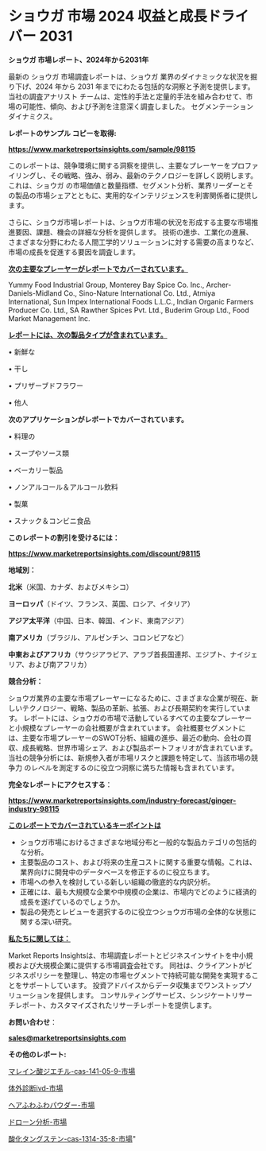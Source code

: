 # ショウガ 市場 2024 収益と成長ドライバー 2031

<strong>ショウガ 市場レポート、2024年から2031年</strong>

最新の ショウガ 市場調査レポートは、ショウガ 業界のダイナミックな状況を掘り下げ、2024 年から 2031 年までにわたる包括的な洞察と予測を提供します。当社の調査アナリスト チームは、定性的手法と定量的手法を組み合わせて、市場の可能性、傾向、および予測を注意深く調査しました。 セグメンテーションダイナミクス。



<strong>レポートのサンプル コピーを取得:</strong> <a href=https://www.marketreportsinsights.com/sample/98115>

<strong><u>https://www.marketreportsinsights.com/sample/98115</u></strong></a>

このレポートは、競争環境に関する洞察を提供し、主要なプレーヤーをプロファイリングし、その戦略、強み、弱み、最新のテクノロジーを詳しく説明します。 これは、ショウガ の市場価値と数量指標、セグメント分析、業界リーダーとその製品の市場シェアとともに、実用的なインテリジェンスを利害関係者に提供します。

さらに、ショウガ市場レポートは、ショウガ市場の状況を形成する主要な市場推進要因、課題、機会の詳細な分析を提供します。 技術の進歩、工業化の進展、さまざまな分野にわたる人間工学的ソリューションに対する需要の高まりなど、市場の成長を促進する要因を調査します。



<strong><u>次の主要なプレーヤーがレポートでカバーされています。</u></strong>

Yummy Food Industrial Group, Monterey Bay Spice Co. Inc., Archer-Daniels-Midland Co., Sino-Nature International Co. Ltd., Atmiya International, Sun Impex International Foods L.L.C., Indian Organic Farmers Producer Co. Ltd., SA Rawther Spices Pvt. Ltd., Buderim Group Ltd., Food Market Management Inc.



<strong><u><b>レポートには、次の製品タイプが含まれています。</b></u></strong>

• 新鮮な

• 干し

• プリザーブドフラワー

• 他人



<strong><b>次のアプリケーションがレポートでカバーされています。</b></strong>

• 料理の

• スープやソース類

• ベーカリー製品

• ノンアルコール＆アルコール飲料

• 製菓

• スナック＆コンビニ食品



<strong><b>このレポートの割引を受けるには：</b></strong><a href=https://www.marketreportsinsights.com/discount/98115>

<strong><u>https://www.marketreportsinsights.com/discount/98115</u></strong></a>



<strong>地域別：</strong>



<strong>北米</strong>（米国、カナダ、およびメキシコ）



<strong>ヨーロッパ</strong>（ドイツ、フランス、英国、ロシア、イタリア）



<strong>アジア太平洋</strong>（中国、日本、韓国、インド、東南アジア）



<strong>南アメリカ</strong>（ブラジル、アルゼンチン、コロンビアなど）



<strong>中東およびアフリカ</strong>（サウジアラビア、アラブ首長国連邦、エジプト、ナイジェリア、および南アフリカ）



<strong>競合分析：</strong>

ショウガ業界の主要な市場プレーヤーになるために、さまざまな企業が現在、新しいテクノロジー、戦略、製品の革新、拡張、および長期契約を実行しています。 レポートには、ショウガの市場で活動しているすべての主要なプレーヤーと小規模なプレーヤーの会社概要が含まれています。 会社概要セグメントには、主要な市場プレーヤーのSWOT分析、組織の進歩、最近の動向、会社の買収、成長戦略、世界市場シェア、および製品ポートフォリオが含まれています。 当社の競争分析には、新規参入者が市場リスクと課題を特定して、当該市場の競争力 のレベルを測定するのに役立つ洞察に満ちた情報も含まれています。



<strong>完全なレポートにアクセスする</strong>：

<a href=https://www.marketreportsinsights.com/industry-forecast/ginger-industry-98115>

<strong><u>https://www.marketreportsinsights.com/industry-forecast/ginger-industry-98115</u></strong></a>



<strong><u><b>このレポートでカバーされているキーポイントは</b></u></strong>
<ul>
  <li>ショウガ市場におけるさまざまな地域分布と一般的な製品カテゴリの包括的な分析。</li>
  <li>主要製品のコスト、および将来の生産コストに関する重要な情報。これは、業界向けに開発中のデータベースを修正するのに役立ちます。</li>
  <li>市場への参入を検討している新しい組織の徹底的な内訳分析。</li>
  <li>正確には、最も大規模な企業や中規模の企業は、市場内でどのように経済的成長を遂げているのでしょうか。</li>
  <li>製品の発売とレビューを選択するのに役立つショウガ市場の全体的な状態に関する深い研究。</li>
</ul>


<strong><u><b>私たちに関しては：</b></u></strong>

Market Reports Insightsは、市場調査レポートとビジネスインサイトを中小規模および大規模企業に提供する市場調査会社です。 同社は、クライアントがビジネスポリシーを整理し、特定の市場セグメントで持続可能な開発を実現することをサポートしています。 投資アドバイスからデータ収集までワンストップソリューションを提供します。 コンサルティングサービス、シンジケートリサーチレポート、カスタマイズされたリサーチレポートを提供します。



<strong><b>お問い合わせ</b></strong>：

<a href=mailto:sales@marketreportsinsights.com>

<strong><u>sales@marketreportsinsights.com</u></strong></a>



<strong>その他のレポート:</strong>

<a href=https://www.linkedin.com/pulse/マレイン酸ジエチル-cas-141-05-9-市場-2023-年のダイナミクスとビジネストレンド-whs6f/>マレイン酸ジエチル-cas-141-05-9-市場</a>

<a href=https://www.linkedin.com/pulse/体外診断ivd-市場-2023-swot-分析と成長率-2030-pr-news-hub-mqqff/>体外診断ivd-市場</a>

<a href=https://www.linkedin.com/pulse/ヘアふわふわパウダー-市場-2023-新興市場-将来の動向と市場需要-triqf/>ヘアふわふわパウダー-市場</a>

<a href=https://www.linkedin.com/pulse/ドローン分析-市場-2023-年のダイナミクスとビジネストレンド-2030-qae6f/>ドローン分析-市場</a>

<a href=https://www.linkedin.com/pulse/酸化タングステン-cas-1314-35-8-市場-2023-競争分析と事業成長-2030-pr-news-hub-3gpaf/>酸化タングステン-cas-1314-35-8-市場</a>"
